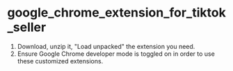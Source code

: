 # google_chrome_extension_for_tiktok_seller
1) Download, unzip it, "Load unpacked" the extension you need.
2) Ensure Google Chrome developer mode is toggled on in order to use these customized extensions.
